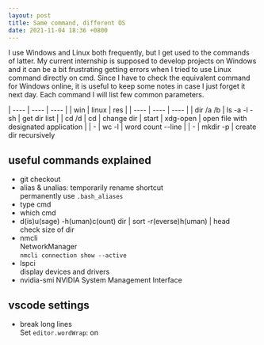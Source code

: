 ```yaml
---
layout: post
title: Same command, different OS
date: 2021-11-04 18:36 +0800
---
```


I use Windows and Linux both frequently, but I get used to the commands of latter. My current internship is supposed to develop
projects on Windows and it can be a bit frustrating getting errors when I tried to use Linux command directly on cmd. 
Since I have to check the equivalent command for Windows online, it is useful to keep some notes in case I just forget it next day.
Each command I will list few common parameters.

| ---- | ---- | ---- |
| win | linux | res |
| ---- | ---- | ---- |
| dir /a /b  | ls -a -l -sh | get dir list |
| cd /d | cd | change dir 
| start | xdg-open | open file with designated application |
| - | wc -l | word count --line |
| - | mkdir -p | create dir recursively



## useful commands explained 
- git checkout
- alias & unalias: temporarily rename shortcut  
  permanently use `.bash_aliases`
- type cmd
- which cmd
- d(is)u(sage) -h(uman)c(ount) dir | sort -r(everse)h(uman) | head  
  check size of dir
- nmcli  
  NetworkManager  
  `nmcli connection show --active`
- lspci  
  display devices and drivers
- nvidia-smi
  NVIDIA System Management Interface  
  

## vscode settings
- break long lines  
  Set `editor.wordWrap`: on
